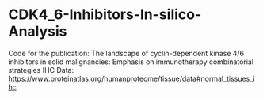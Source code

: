 # CDK4_6-Inhibitors-In-silico-Analysis
Code for the publication: The landscape of cyclin-dependent kinase 4/6 inhibitors in solid malignancies: Emphasis on immunotherapy combinatorial strategies
IHC Data: https://www.proteinatlas.org/humanproteome/tissue/data#normal_tissues_ihc
